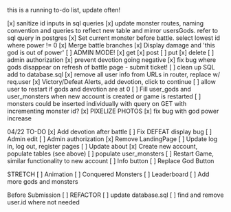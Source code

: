 this is a running to-do list, update often!

[x] sanitize id inputs in sql queries
[x] update monster routes, naming convention and queries to reflect new table and mirror usersGods. refer to sql query in postgres
[x] Set current monster before battle. select lowest id 
where power != 0 
[x] Merge battle branches
[x] Display damage and 'this god is out of power'
[ ] ADMIN MODE!
    [x] get
    [x] post
    [ ] put
    [x] delete
[ ] admin authorization
[x] prevent devotion going negative
[x] fix bug where gods disappear on refresh of battle page - submit ticket!
[ ] clean up SQL add to database.sql
[x] remove all user info from URLs in router, replace w/ req.user
[x] Victory/Defeat Alerts, add devotion, click to continue
[ ] allow user to restart if gods and devotion are at 0 
[ ] Fill user_gods and user_monsters when new account is created or game is restarted
    [ ] monsters could be inserted individually with query on GET with incrementing monster id?
[x] PIXELIZE PHOTOS
[x] fix bug with god power increase

04/22 TO-DO 
[x] Add devotion after battle
[ ] Fix DEFEAT display bug
[ ] Admin edit
[ ] Admin authorization
[x] Remove LandingPage
[ ] Update log in, log out, register pages
[ ] Update about
[x] Create new account, populate tables (see above)
    [ ] populate user_monsters
[ ] Restart Game, similar functionality to new account
[ ] Info button
[ ] Replace God Button

STRETCH
[ ] Animation
[ ] Conquered Monsters
[ ] Leaderboard
[ ] Add more gods and monsters

Before Submission
[ ] REFACTOR
[ ] update database.sql
[ ] find and remove user.id where not needed
